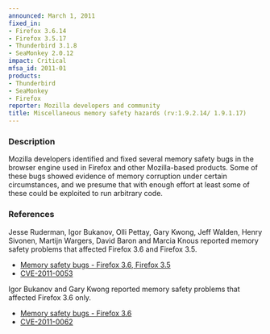 ```yaml
---
announced: March 1, 2011
fixed_in:
- Firefox 3.6.14
- Firefox 3.5.17
- Thunderbird 3.1.8
- SeaMonkey 2.0.12
impact: Critical
mfsa_id: 2011-01
products:
- Thunderbird
- SeaMonkey
- Firefox
reporter: Mozilla developers and community
title: Miscellaneous memory safety hazards (rv:1.9.2.14/ 1.9.1.17)
---
```


<h3>Description</h3>

<p>Mozilla developers identified and fixed several memory safety bugs
in the browser engine used in Firefox and other Mozilla-based
products. Some of these bugs showed evidence of memory corruption
under certain circumstances, and we presume that with enough effort at
least some of these could be exploited to run arbitrary code.</p>

<h3>References</h3>

<p>Jesse Ruderman, Igor Bukanov, Olli Pettay, Gary Kwong, Jeff Walden,
Henry Sivonen, Martijn Wargers, David Baron and Marcia Knous reported
memory safety problems that affected Firefox 3.6 and Firefox 3.5.</p>
<ul>
  <li><a href="https://bugzilla.mozilla.org/buglist.cgi?bug_id=558531,558541,558633,563243,576649,596232,600853,600974,602115,605672,613376,614499,563618">Memory safety bugs - Firefox 3.6, Firefox 3.5</a></li>
  <li><a class="ex-ref" href="http://cve.mitre.org/cgi-bin/cvename.cgi?name=CVE-2011-0053">CVE-2011-0053</a></li>
</ul>

<p>Igor Bukanov and Gary Kwong reported memory safety problems that
affected Firefox 3.6 only.</p>
<ul>
  <li><a href="https://bugzilla.mozilla.org/buglist.cgi?bug_id=599610,569384">Memory safety bugs - Firefox 3.6</a></li>
  <li><a class="ex-ref" href="http://cve.mitre.org/cgi-bin/cvename.cgi?name=CVE-2011-0062">CVE-2011-0062</a></li>
</ul>




